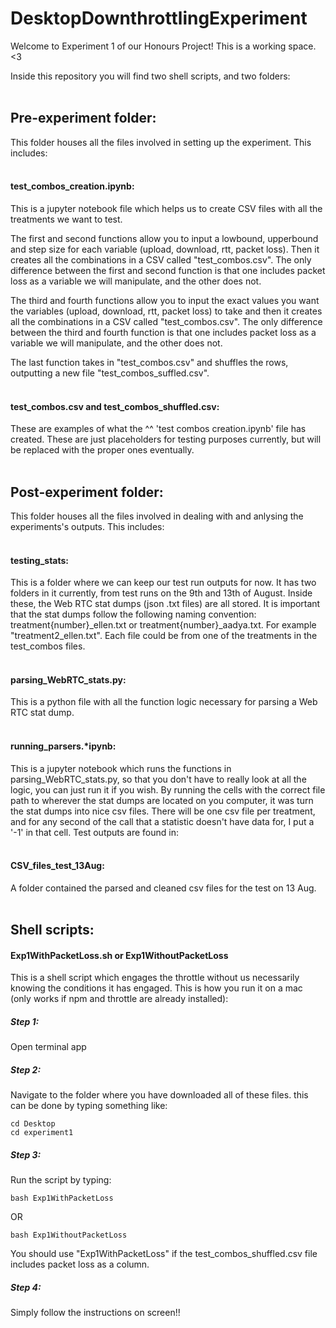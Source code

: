 # DesktopDownthrottlingExperiment 

Welcome to Experiment 1 of our Honours Project! This is a working space. <3

Inside this repository you will find two shell scripts, and two folders: <br><br>


## Pre-experiment folder:
This folder houses all the files involved in setting up the experiment. This includes:<br><br>

#### test_combos_creation.ipynb:
This is a jupyter notebook file which helps us to create CSV files with all the treatments we want to test. 

The first and second functions allow you to input a lowbound, upperbound and step size for each variable (upload, download, rtt, packet loss). Then it creates all the combinations in a CSV called "test_combos.csv". The only difference between the first and second function is that one includes packet loss as a variable we will manipulate, and the other does not.

The third and fourth functions allow you to input the exact values you want the variables (upload, download, rtt, packet loss) to take and then it creates all the combinations in a CSV called "test_combos.csv". The only difference between the third and fourth function is that one includes packet loss as a variable we will manipulate, and the other does not.

The last function takes in "test_combos.csv" and shuffles the rows, outputting a new file "test_combos_suffled.csv". <br><br>

#### test_combos.csv and test_combos_shuffled.csv:
These are examples of what the ^^ 'test combos creation.ipynb' file has created. These are just placeholders for testing purposes currently, but will be replaced with the proper ones eventually. <br><br>


## Post-experiment folder:
This folder houses all the files involved in dealing with and anlysing the experiments's outputs. This includes:<br><br>

#### testing_stats:
This is a folder where we can keep our test run outputs for now. It has two folders in it currently, from test runs on the 9th and 13th of August. Inside these, the Web RTC stat dumps (json .txt files) are all stored. 
It is important that the stat dumps follow the following naming convention: treatment{number}_ellen.txt or treatment{number}_aadya.txt. For example "treatment2_ellen.txt". Each file could be from one of the treatments in the test_combos files.<br><br>

#### parsing_WebRTC_stats.py:
This is a python file with all the function logic necessary for parsing a Web RTC stat dump. <br><br>

#### running_parsers.*ipynb:
This is a jupyter notebook which runs the functions in parsing_WebRTC_stats.py, so that you don't have to really look at all the logic, you can just run it if you wish. By running the cells with the correct file path to wherever the stat dumps are located on you computer, it was turn the stat dumps into nice csv files. There will be one csv file per treatment, and for any second of the call that a statistic doesn't have data for, I put a '-1' in that cell. Test outputs are found in:<br><br>

#### CSV_files_test_13Aug:
A folder contained the parsed and cleaned csv files for the test on 13 Aug.<br><br>


## Shell scripts:

#### Exp1WithPacketLoss.sh or Exp1WithoutPacketLoss
This is a shell script which engages the throttle without us necessarily knowing the conditions it has engaged. This is how you run it on a mac (only works if npm and throttle are already installed):

##### Step 1: 
Open terminal app

##### Step 2: 
Navigate to the folder where you have downloaded all of these files. this can be done by typing something like:
```
cd Desktop
cd experiment1
```

##### Step 3: 
Run the script by typing:
```
bash Exp1WithPacketLoss
```
OR
```
bash Exp1WithoutPacketLoss
```
You should use "Exp1WithPacketLoss" if the test_combos_shuffled.csv file includes packet loss as a column.

##### Step 4: 
Simply follow the instructions on screen!!

